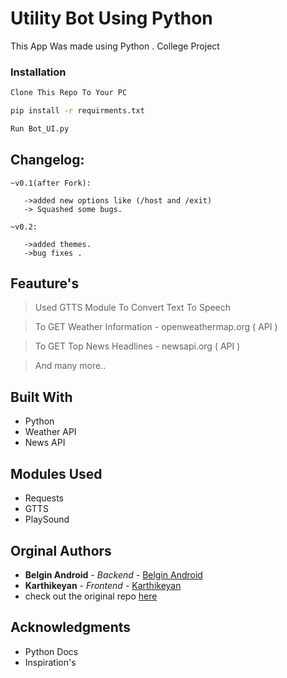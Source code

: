 # Utility Bot Using Python

This App Was made using Python . College Project

### Installation

```sh
Clone This Repo To Your PC
```

```sh
pip install -r requirments.txt
```

```sh
Run Bot_UI.py
```
## Changelog:
    ~v0.1(after Fork):

       ->added new options like (/host and /exit)
       -> Squashed some bugs.

    ~v0.2:

       ->added themes.
       ->bug fixes .

## Feauture's

> Used GTTS Module To Convert Text To Speech

> To GET Weather Information - openweathermap.org ( API )

> To GET Top News Headlines  - newsapi.org ( API )

> And many more..

## Built With

* Python
* Weather API
* News API

## Modules Used

* Requests
* GTTS
* PlaySound

## Orginal Authors

* **Belgin Android** - *Backend* - [Belgin Android](https://github.com/Belgin-Android)
* **Karthikeyan** - *Frontend* - [Karthikeyan](https://github.com/karthikeyan-17)
* check out the original repo [here](https://github.com/Belgin-Android/Utility_Bot_In_Python)


## Acknowledgments

* Python Docs
* Inspiration's
